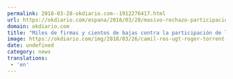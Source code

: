 ```yaml
---
permalink: 2018-03-28-okdiario.com--1912276417.html
url: https://okdiario.com/espana/2018/03/28/masivo-rechazo-participacion-ccoo-ugt-manifestacion-independentista-2037369
domain: okdiario.com
title: "Miles de firmas y cientos de bajas contra la participación de los sindicatos en la manifestación independentista"
image: https://okdiario.com/img/2018/03/26/camil-ros-ugt-roger-torrent-javier-pacheco-ccoo.jpg
date: undefined
category: news
translations: 
 - 'en'
---
```


